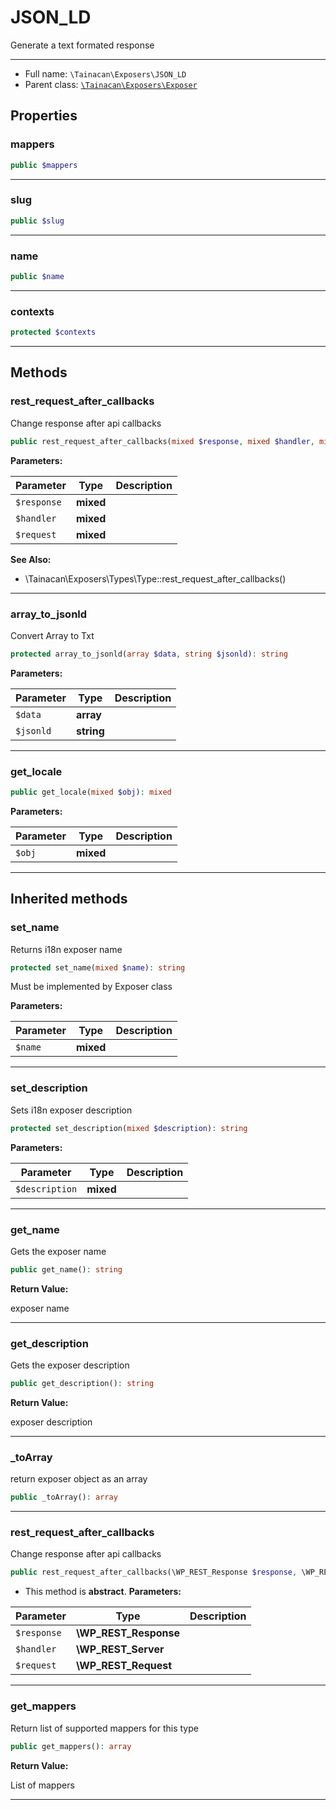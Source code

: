 # JSON_LD


Generate a text formated response

***

* Full name: `\Tainacan\Exposers\JSON_LD`
* Parent class: [`\Tainacan\Exposers\Exposer`](./Exposer)

## Properties

### mappers

```php
public $mappers
```

***

### slug

```php
public $slug
```

***

### name

```php
public $name
```

***

### contexts

```php
protected $contexts
```

***

## Methods

### rest_request_after_callbacks

Change response after api callbacks

```php
public rest_request_after_callbacks(mixed $response, mixed $handler, mixed $request): \WP_REST_Response
```

**Parameters:**

| Parameter   | Type      | Description |
|-------------|-----------|-------------|
| `$response` | **mixed** |             |
| `$handler`  | **mixed** |             |
| `$request`  | **mixed** |             |

**See Also:**

* \Tainacan\Exposers\Types\Type::rest_request_after_callbacks()

***

### array_to_jsonld

Convert Array to Txt

```php
protected array_to_jsonld(array $data, string $jsonld): string
```

**Parameters:**

| Parameter | Type       | Description |
|-----------|------------|-------------|
| `$data`   | **array**  |             |
| `$jsonld` | **string** |             |

***

### get_locale

```php
public get_locale(mixed $obj): mixed
```

**Parameters:**

| Parameter | Type      | Description |
|-----------|-----------|-------------|
| `$obj`    | **mixed** |             |

***

## Inherited methods

### set_name

Returns i18n exposer name

```php
protected set_name(mixed $name): string
```

Must be implemented by Exposer class

**Parameters:**

| Parameter | Type      | Description |
|-----------|-----------|-------------|
| `$name`   | **mixed** |             |

***

### set_description

Sets i18n exposer description

```php
protected set_description(mixed $description): string
```

**Parameters:**

| Parameter      | Type      | Description |
|----------------|-----------|-------------|
| `$description` | **mixed** |             |

***

### get_name

Gets the exposer name

```php
public get_name(): string
```

**Return Value:**

exposer name

***

### get_description

Gets the exposer description

```php
public get_description(): string
```

**Return Value:**

exposer description

***

### _toArray

return exposer object as an array

```php
public _toArray(): array
```

***

### rest_request_after_callbacks

Change response after api callbacks

```php
public rest_request_after_callbacks(\WP_REST_Response $response, \WP_REST_Server $handler, \WP_REST_Request $request): \WP_REST_Response
```

* This method is **abstract**.
**Parameters:**

| Parameter   | Type                  | Description |
|-------------|-----------------------|-------------|
| `$response` | **\WP_REST_Response** |             |
| `$handler`  | **\WP_REST_Server**   |             |
| `$request`  | **\WP_REST_Request**  |             |

***

### get_mappers

Return list of supported mappers for this type

```php
public get_mappers(): array
```

**Return Value:**

List of mappers

***
